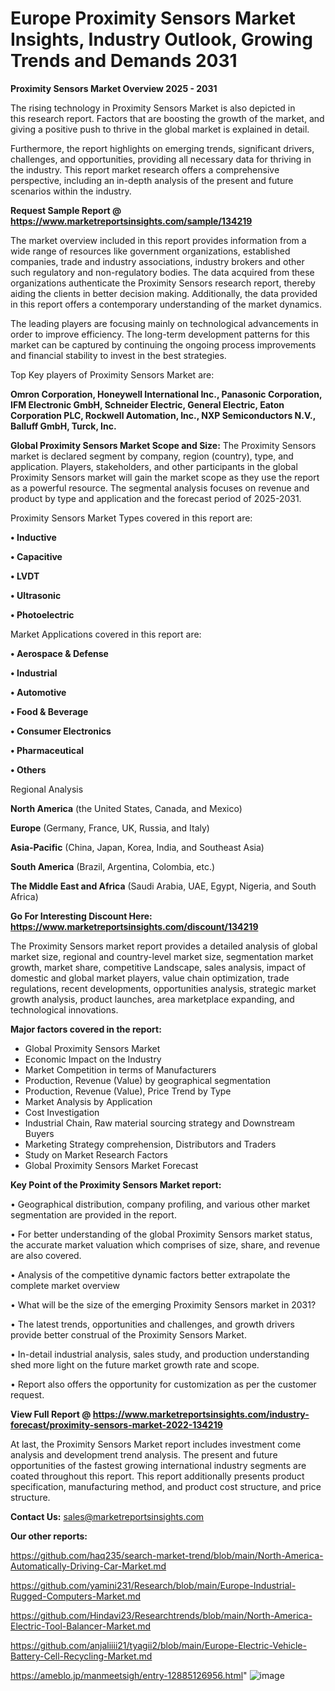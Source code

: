 # Europe Proximity Sensors Market Insights, Industry Outlook, Growing Trends and Demands 2031

<Strong> Proximity Sensors Market Overview 2025 - 2031</strong>

The rising technology in Proximity Sensors Market is also depicted in this research report. Factors that are boosting the growth of the market, and giving a positive push to thrive in the global market is explained in detail.

Furthermore, the report highlights on emerging trends, significant drivers, challenges, and opportunities, providing all necessary data for thriving in the industry. This report market research offers a comprehensive perspective, including an in-depth analysis of the present and future scenarios within the industry.

<strong>Request Sample Report @ <a href=https://www.marketreportsinsights.com/sample/134219>https://www.marketreportsinsights.com/sample/134219</a></strong>

The market overview included in this report provides information from a wide range of resources like government organizations, established companies, trade and industry associations, industry brokers and other such regulatory and non-regulatory bodies. The data acquired from these organizations authenticate the Proximity Sensors research report, thereby aiding the clients in better decision making. Additionally, the data provided in this report offers a contemporary understanding of the market dynamics.

The leading players are focusing mainly on technological advancements in order to improve efficiency. The long-term development patterns for this market can be captured by continuing the ongoing process improvements and financial stability to invest in the best strategies.

Top Key players of Proximity Sensors Market are:

<strong>Omron Corporation, Honeywell International Inc., Panasonic Corporation, IFM Electronic GmbH, Schneider Electric, General Electric, Eaton Corporation PLC, Rockwell Automation, Inc., NXP Semiconductors N.V., Balluff GmbH, Turck, Inc.</strong>

<strong><b>Global Proximity Sensors Market Scope and Size:</b></strong>
The Proximity Sensors market is declared segment by company, region (country), type, and application. Players, stakeholders, and other participants in the global Proximity Sensors market will gain the market scope as they use the report as a powerful resource. The segmental analysis focuses on revenue and product by type and application and the forecast period of 2025-2031.

Proximity Sensors Market Types covered in this report are:

<strong>• Inductive

• Capacitive

• LVDT

• Ultrasonic

• Photoelectric</strong>

Market Applications covered in this report are:

<strong>• Aerospace & Defense

• Industrial

• Automotive

• Food & Beverage

• Consumer Electronics

• Pharmaceutical

• Others</strong> 

Regional Analysis

<strong>North America</strong> (the United States, Canada, and Mexico)

<strong>Europe</strong> (Germany, France, UK, Russia, and Italy)

<strong>Asia-Pacific</strong> (China, Japan, Korea, India, and Southeast Asia)

<strong>South America</strong> (Brazil, Argentina, Colombia, etc.)

<strong>The Middle East and Africa</strong> (Saudi Arabia, UAE, Egypt, Nigeria, and South Africa)

<strong>Go For Interesting Discount Here: <a href=https://www.marketreportsinsights.com/discount/134219>https://www.marketreportsinsights.com/discount/134219</a></strong>

The Proximity Sensors market report provides a detailed analysis of global market size, regional and country-level market size, segmentation market growth, market share, competitive Landscape, sales analysis, impact of domestic and global market players, value chain optimization, trade regulations, recent developments, opportunities analysis, strategic market growth analysis, product launches, area marketplace expanding, and technological innovations.

<strong><b>Major factors covered in the report:</b></strong>
<ul>
  <li>Global Proximity Sensors Market </li>
  <li>Economic Impact on the Industry</li>
  <li>Market Competition in terms of Manufacturers</li>
  <li>Production, Revenue (Value) by geographical segmentation</li>
  <li>Production, Revenue (Value), Price Trend by Type</li>
  <li>Market Analysis by Application</li>
  <li>Cost Investigation</li>
  <li>Industrial Chain, Raw material sourcing strategy and Downstream Buyers</li>
  <li>Marketing Strategy comprehension, Distributors and Traders</li>
  <li>Study on Market Research Factors</li>
  <li>Global Proximity Sensors Market Forecast</li>
</ul>

<strong><b>Key Point of the Proximity Sensors Market report:</b></strong>

• Geographical distribution, company profiling, and various other market segmentation are provided in the report.

• For better understanding of the global Proximity Sensors market status, the accurate market valuation which comprises of size, share, and revenue are also covered.

• Analysis of the competitive dynamic factors better extrapolate the complete market overview

• What will be the size of the emerging Proximity Sensors market in 2031?

• The latest trends, opportunities and challenges, and growth drivers provide better construal of the Proximity Sensors Market.

• In-detail industrial analysis, sales study, and production understanding shed more light on the future market growth rate and scope.

• Report also offers the opportunity for customization as per the customer request.

<strong><b>View Full Report @ <a href=https://www.marketreportsinsights.com/industry-forecast/proximity-sensors-market-2022-134219>https://www.marketreportsinsights.com/industry-forecast/proximity-sensors-market-2022-134219</a></b></strong>


At last, the Proximity Sensors Market report includes investment come analysis and development trend analysis. The present and future opportunities of the fastest growing international industry segments are coated throughout this report. This report additionally presents product specification, manufacturing method, and product cost structure, and price structure.

<strong>Contact Us:</strong>
sales@marketreportsinsights.com

<strong>Our other reports:</strong>

<a href=https://github.com/haq235/search-market-trend/blob/main/North-America-Automatically-Driving-Car-Market.md>https://github.com/haq235/search-market-trend/blob/main/North-America-Automatically-Driving-Car-Market.md</a>

<a href=https://github.com/yamini231/Research/blob/main/Europe-Industrial-Rugged-Computers-Market.md>https://github.com/yamini231/Research/blob/main/Europe-Industrial-Rugged-Computers-Market.md</a>

<a href=https://github.com/Hindavi23/Researchtrends/blob/main/North-America-Electric-Tool-Balancer-Market.md>https://github.com/Hindavi23/Researchtrends/blob/main/North-America-Electric-Tool-Balancer-Market.md</a>

<a href=https://github.com/anjaliiii21/tyagii2/blob/main/Europe-Electric-Vehicle-Battery-Cell-Recycling-Market.md>https://github.com/anjaliiii21/tyagii2/blob/main/Europe-Electric-Vehicle-Battery-Cell-Recycling-Market.md</a>

<a href=https://ameblo.jp/manmeetsigh/entry-12885126956.html>https://ameblo.jp/manmeetsigh/entry-12885126956.html</a>"
![image](https://github.com/user-attachments/assets/20cb477f-7614-42e0-9e4e-a75ace2ff283)
